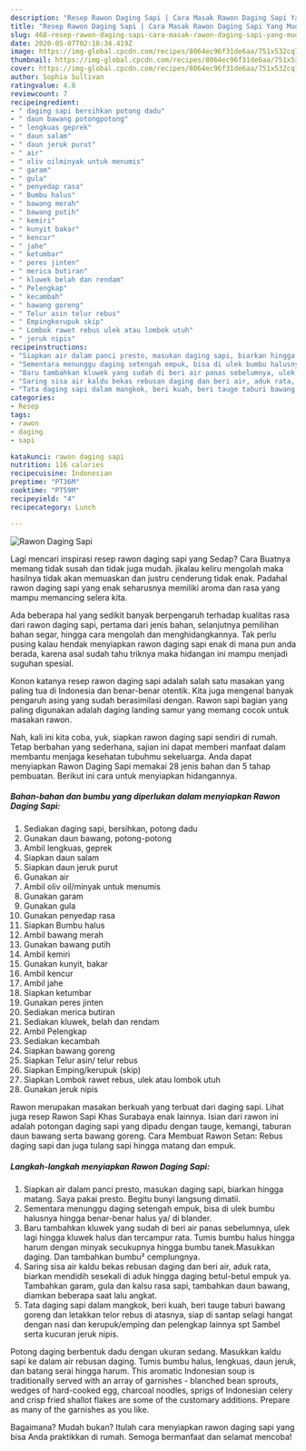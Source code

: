 ```yaml
---
description: "Resep Rawon Daging Sapi | Cara Masak Rawon Daging Sapi Yang Mudah Dan Praktis"
title: "Resep Rawon Daging Sapi | Cara Masak Rawon Daging Sapi Yang Mudah Dan Praktis"
slug: 468-resep-rawon-daging-sapi-cara-masak-rawon-daging-sapi-yang-mudah-dan-praktis
date: 2020-05-07T02:18:34.419Z
image: https://img-global.cpcdn.com/recipes/8064ec96f31de6aa/751x532cq70/rawon-daging-sapi-foto-resep-utama.jpg
thumbnail: https://img-global.cpcdn.com/recipes/8064ec96f31de6aa/751x532cq70/rawon-daging-sapi-foto-resep-utama.jpg
cover: https://img-global.cpcdn.com/recipes/8064ec96f31de6aa/751x532cq70/rawon-daging-sapi-foto-resep-utama.jpg
author: Sophia Sullivan
ratingvalue: 4.8
reviewcount: 7
recipeingredient:
- " daging sapi bersihkan potong dadu"
- " daun bawang potongpotong"
- " lengkuas geprek"
- " daun salam"
- " daun jeruk purut"
- " air"
- " oliv oilminyak untuk menumis"
- " garam"
- " gula"
- " penyedap rasa"
- " Bumbu halus"
- " bawang merah"
- " bawang putih"
- " kemiri"
- " kunyit bakar"
- " kencur"
- " jahe"
- " ketumbar"
- " peres jinten"
- " merica butiran"
- " kluwek belah dan rendam"
- " Pelengkap"
- " kecambah"
- " bawang goreng"
- " Telur asin telur rebus"
- " Empingkerupuk skip"
- " Lombok rawet rebus ulek atau lombok utuh"
- " jeruk nipis"
recipeinstructions:
- "Siapkan air dalam panci presto, masukan daging sapi, biarkan hingga matang. Saya pakai presto. Begitu bunyi langsung dimatii."
- "Sementara menunggu daging setengah empuk, bisa di ulek bumbu halusnya hingga benar-benar halus ya/ di blander."
- "Baru tambahkan kluwek yang sudah di beri air panas sebelumnya, ulek lagi hingga kluwek halus dan tercampur rata. Tumis bumbu halus hingga harum dengan minyak secukupnya hingga bumbu tanek.Masukkan daging. Dan tambahkan bumbu² cemplungnya."
- "Saring sisa air kaldu bekas rebusan daging dan beri air, aduk rata, biarkan mendidih sesekali di aduk hingga daging betul-betul empuk ya. Tambahkan garam, gula dan kalsu rasa sapi, tambahkan daun bawang, diamkan beberapa saat lalu angkat."
- "Tata daging sapi dalam mangkok, beri kuah, beri tauge taburi bawang goreng dan letakkan telor rebus di atasnya, siap di santap selagi hangat dengan nasi dan kerupuk/emping dan pelengkap lainnya spt Sambel serta kucuran jeruk nipis."
categories:
- Resep
tags:
- rawon
- daging
- sapi

katakunci: rawon daging sapi 
nutrition: 116 calories
recipecuisine: Indonesian
preptime: "PT36M"
cooktime: "PT59M"
recipeyield: "4"
recipecategory: Lunch

---
```



![Rawon Daging Sapi](https://img-global.cpcdn.com/recipes/8064ec96f31de6aa/751x532cq70/rawon-daging-sapi-foto-resep-utama.jpg)

Lagi mencari inspirasi resep rawon daging sapi yang Sedap? Cara Buatnya memang tidak susah dan tidak juga mudah. jikalau keliru mengolah maka hasilnya tidak akan memuaskan dan justru cenderung tidak enak. Padahal rawon daging sapi yang enak seharusnya memiliki aroma dan rasa yang mampu memancing selera kita.

Ada beberapa hal yang sedikit banyak berpengaruh terhadap kualitas rasa dari rawon daging sapi, pertama dari jenis bahan, selanjutnya pemilihan bahan segar, hingga cara mengolah dan menghidangkannya. Tak perlu pusing kalau hendak menyiapkan rawon daging sapi enak di mana pun anda berada, karena asal sudah tahu triknya maka hidangan ini mampu menjadi suguhan spesial.

Konon katanya resep rawon daging sapi adalah salah satu masakan yang paling tua di Indonesia dan benar-benar otentik. Kita juga mengenal banyak pengaruh asing yang sudah berasimilasi dengan. Rawon sapi bagian yang paling digunakan adalah daging landing samur yang memang cocok untuk masakan rawon.


Nah, kali ini kita coba, yuk, siapkan rawon daging sapi sendiri di rumah. Tetap berbahan yang sederhana, sajian ini dapat memberi manfaat dalam membantu menjaga kesehatan tubuhmu sekeluarga. Anda dapat menyiapkan Rawon Daging Sapi memakai 28 jenis bahan dan 5 tahap pembuatan. Berikut ini cara untuk menyiapkan hidangannya.

<!--inarticleads1-->

##### Bahan-bahan dan bumbu yang diperlukan dalam menyiapkan Rawon Daging Sapi:

1. Sediakan  daging sapi, bersihkan, potong dadu
1. Gunakan  daun bawang, potong-potong
1. Ambil  lengkuas, geprek
1. Siapkan  daun salam
1. Siapkan  daun jeruk purut
1. Gunakan  air
1. Ambil  oliv oil/minyak untuk menumis
1. Gunakan  garam
1. Gunakan  gula
1. Gunakan  penyedap rasa
1. Siapkan  Bumbu halus
1. Ambil  bawang merah
1. Gunakan  bawang putih
1. Ambil  kemiri
1. Gunakan  kunyit, bakar
1. Ambil  kencur
1. Ambil  jahe
1. Siapkan  ketumbar
1. Gunakan  peres jinten
1. Sediakan  merica butiran
1. Sediakan  kluwek, belah dan rendam
1. Ambil  Pelengkap
1. Sediakan  kecambah
1. Siapkan  bawang goreng
1. Siapkan  Telur asin/ telur rebus
1. Siapkan  Emping/kerupuk (skip)
1. Siapkan  Lombok rawet rebus, ulek atau lombok utuh
1. Gunakan  jeruk nipis


Rawon merupakan masakan berkuah yang terbuat dari daging sapi. Lihat juga resep Rawon Sapi Khas Surabaya enak lainnya. Isian dari rawon ini adalah potongan daging sapi yang dipadu dengan tauge, kemangi, taburan daun bawang serta bawang goreng. Cara Membuat Rawon Setan: Rebus daging sapi dan juga tulang sapi hingga matang dan empuk. 

<!--inarticleads2-->

##### Langkah-langkah menyiapkan Rawon Daging Sapi:

1. Siapkan air dalam panci presto, masukan daging sapi, biarkan hingga matang. Saya pakai presto. Begitu bunyi langsung dimatii.
1. Sementara menunggu daging setengah empuk, bisa di ulek bumbu halusnya hingga benar-benar halus ya/ di blander.
1. Baru tambahkan kluwek yang sudah di beri air panas sebelumnya, ulek lagi hingga kluwek halus dan tercampur rata. Tumis bumbu halus hingga harum dengan minyak secukupnya hingga bumbu tanek.Masukkan daging. Dan tambahkan bumbu² cemplungnya.
1. Saring sisa air kaldu bekas rebusan daging dan beri air, aduk rata, biarkan mendidih sesekali di aduk hingga daging betul-betul empuk ya. Tambahkan garam, gula dan kalsu rasa sapi, tambahkan daun bawang, diamkan beberapa saat lalu angkat.
1. Tata daging sapi dalam mangkok, beri kuah, beri tauge taburi bawang goreng dan letakkan telor rebus di atasnya, siap di santap selagi hangat dengan nasi dan kerupuk/emping dan pelengkap lainnya spt Sambel serta kucuran jeruk nipis.


Potong daging berbentuk dadu dengan ukuran sedang. Masukkan kaldu sapi ke dalam air rebusan daging. Tumis bumbu halus, lengkuas, daun jeruk, dan batang serai hingga harum. This aromatic Indonesian soup is traditionally served with an array of garnishes - blanched bean sprouts, wedges of hard-cooked egg, charcoal noodles, sprigs of Indonesian celery and crisp fried shallot flakes are some of the customary additions. Prepare as many of the garnishes as you like. 

Bagaimana? Mudah bukan? Itulah cara menyiapkan rawon daging sapi yang bisa Anda praktikkan di rumah. Semoga bermanfaat dan selamat mencoba!
